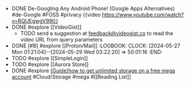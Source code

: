 - DONE De-Googling Any Android Phone! (Google Apps Alternatives) #de-Google #FOSS #privacy
  {{video https://www.youtube.com/watch?v=RQUEgwgV99I}}
- DONE #explore [[VideoGist]]
	- TODO send a suggestion at [feedback@videogist.co](mailto:feedback@videogist.co) to read the video URL from query parameters
- DONE [#B] #explore [[Proton/Mail]]
  :LOGBOOK:
  CLOCK: [2024-05-27 Mon 01:21:04]--[2024-05-29 Wed 03:22:20] =>  50:01:16
  :END:
- TODO #explore [[SimpleLogin]]
- TODO #explore [[Aurora Store]]
- DONE #explore [(Guide)how to get unlimited storage on a free mega account](https://www.reddit.com/r/Piracy/comments/ffrkf3/guidehow_to_get_unlimited_storage_on_a_free_mega/) #Cloud/Storage #mega #[[Reading List]]